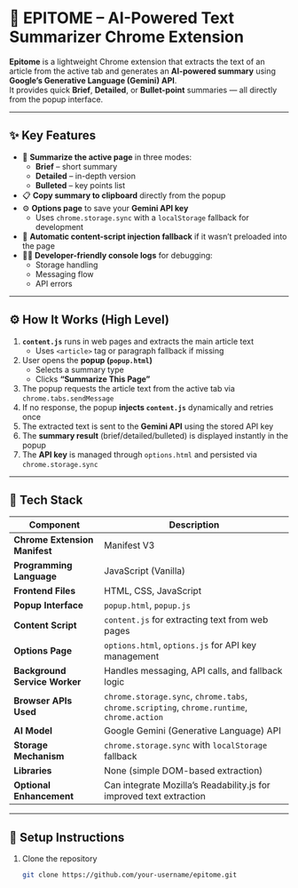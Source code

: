 # 🧠 EPITOME – AI-Powered Text Summarizer Chrome Extension

**Epitome** is a lightweight Chrome extension that extracts the text of an article from the active tab and generates an **AI-powered summary** using **Google’s Generative Language (Gemini) API**.  
It provides quick **Brief**, **Detailed**, or **Bullet-point** summaries — all directly from the popup interface.

---

## ✨ Key Features

- 📰 **Summarize the active page** in three modes:
  - **Brief** – short summary  
  - **Detailed** – in-depth version  
  - **Bulleted** – key points list  
- 📋 **Copy summary to clipboard** directly from the popup  
- ⚙️ **Options page** to save your **Gemini API key**  
  - Uses `chrome.storage.sync` with a `localStorage` fallback for development  
- 🔄 **Automatic content-script injection fallback** if it wasn’t preloaded into the page  
- 🧑‍💻 **Developer-friendly console logs** for debugging:
  - Storage handling  
  - Messaging flow  
  - API errors  

---

## ⚙️ How It Works (High Level)

1. **`content.js`** runs in web pages and extracts the main article text  
   - Uses `<article>` tag or paragraph fallback if missing  
2. User opens the **popup (`popup.html`)**  
   - Selects a summary type  
   - Clicks **“Summarize This Page”**  
3. The popup requests the article text from the active tab via `chrome.tabs.sendMessage`  
4. If no response, the popup **injects `content.js`** dynamically and retries once  
5. The extracted text is sent to the **Gemini API** using the stored API key  
6. The **summary result** (brief/detailed/bulleted) is displayed instantly in the popup  
7. The **API key** is managed through `options.html` and persisted via `chrome.storage.sync`

---

## 🧩 Tech Stack

| Component | Description |
|------------|-------------|
| **Chrome Extension Manifest** | Manifest V3 |
| **Programming Language** | JavaScript (Vanilla) |
| **Frontend Files** | HTML, CSS, JavaScript |
| **Popup Interface** | `popup.html`, `popup.js` |
| **Content Script** | `content.js` for extracting text from web pages |
| **Options Page** | `options.html`, `options.js` for API key management |
| **Background Service Worker** | Handles messaging, API calls, and fallback logic |
| **Browser APIs Used** | `chrome.storage.sync`, `chrome.tabs`, `chrome.scripting`, `chrome.runtime`, `chrome.action` |
| **AI Model** | Google Gemini (Generative Language) API |
| **Storage Mechanism** | `chrome.storage.sync` with `localStorage` fallback |
| **Libraries** | None (simple DOM-based extraction) |
| **Optional Enhancement** | Can integrate Mozilla’s Readability.js for improved text extraction |

---

## 🚀 Setup Instructions

1. Clone the repository  
   ```bash
   git clone https://github.com/your-username/epitome.git
